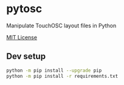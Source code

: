 # pytosc

Manipulate TouchOSC layout files in Python

[MIT License](LICENSE)

## Dev setup

```bash
python -m pip install --upgrade pip
python -m pip install -r requirements.txt
```
